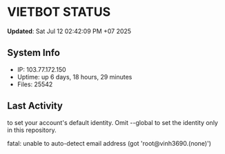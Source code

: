 # VIETBOT STATUS
**Updated**: Sat Jul 12 02:42:09 PM +07 2025

## System Info
- IP: 103.77.172.150
- Uptime: up 6 days, 18 hours, 29 minutes
- Files: 25542

## Last Activity

to set your account's default identity.
Omit --global to set the identity only in this repository.

fatal: unable to auto-detect email address (got 'root@vinh3690.(none)')
